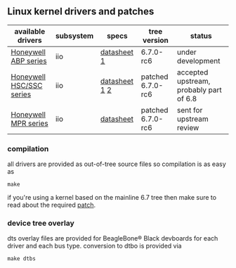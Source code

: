 
## Linux kernel drivers and patches

available drivers | subsystem | specs | tree version | status
--- | --- | --- | --- | ---
[Honeywell ABP series](honeywell_abp060mg) | iio | [datasheet 1](https://github.com/rodan/lkm_sandbox/blob/main/honeywell_abp060mg/basic-abp-series.pdf) | 6.7.0-rc6 | under development
[Honeywell HSC/SSC series](honeywell_hsc030pa) | iio | [datasheet 1](https://github.com/rodan/lkm_sandbox/blob/main/honeywell_hsc030pa/trustability-hsc-series.pdf) [2](https://github.com/rodan/lkm_sandbox/blob/main/honeywell_hsc030pa/trustability-ssc-series.pdf) | patched 6.7.0-rc6 | accepted upstream, probably part of 6.8
[Honeywell MPR series](honeywell_mprls0025pa) | iio | [datasheet](https://github.com/rodan/lkm_sandbox/blob/main/honeywell_mprls0025pa/micropressure-mpr-series.pdf)  | patched 6.7.0-rc6 | sent for upstream review

### compilation

all drivers are provided as out-of-tree source files so compilation is as easy as

```
make
```

if you're using a kernel based on the mainline 6.7 tree then make sure to read about the required [patch](linux-iio_property).

### device tree overlay

dts overlay files are provided for BeagleBone® Black devboards for each driver and each bus type. conversion to dtbo is provided via

```
make dtbs
```

